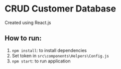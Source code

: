 ﻿# CRUD Customer Database
 Created using React.js
 
 ## How to run:
1. `npm install`: to install dependencies
2. Set token in `src\components\Helpers\Config.js`
2. `npm start`: to run application
 
